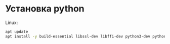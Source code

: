 # Установка python

Linux:
``` bash
apt update
apt install -y build-essential libssl-dev libffi-dev python3-dev python3-pip python3-venv
```
